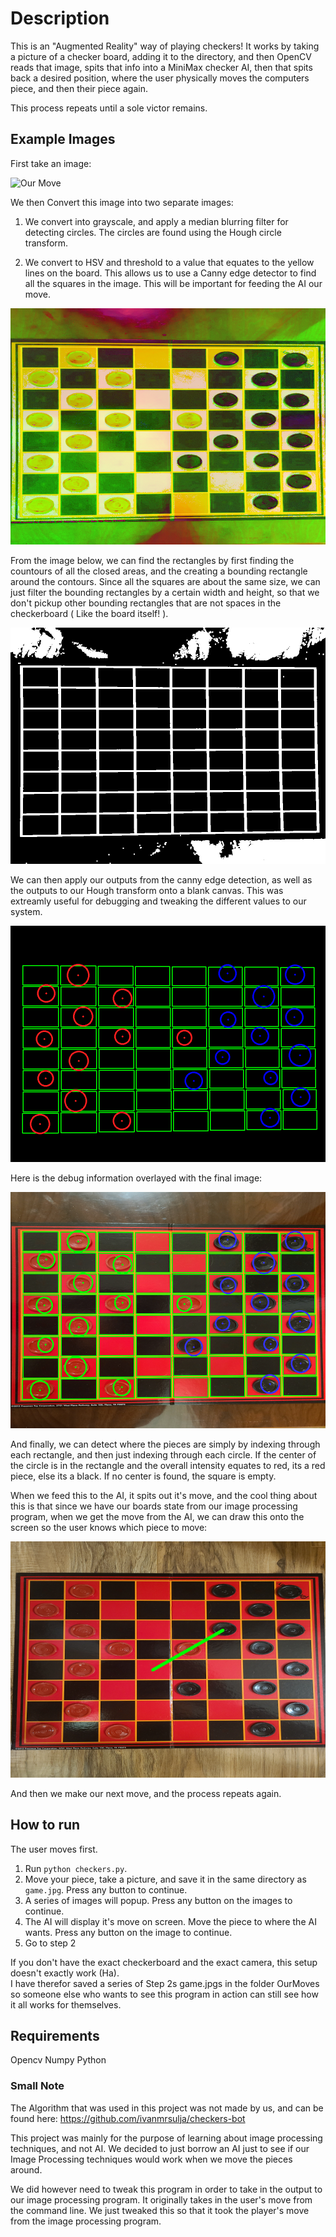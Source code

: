# Description
This is an "Augmented Reality" way of playing checkers! It works by taking a picture of a checker board, adding it to the directory, and then
OpenCV reads that image, spits that info into a MiniMax checker AI, then that spits back a desired position, where the user physically moves
the computers piece, and then their piece again.

This process repeats until a sole victor remains.

## Example Images

First take an image:

![Our Move](./OurMoves/game1.jpg "Our Move" )

We then Convert this image into two separate images:

1. We convert into grayscale, and apply a median
blurring filter for detecting circles. The circles
are found using the Hough circle transform.

2. We convert to HSV and threshold to a value that
equates to the yellow lines on the board. This allows
us to use a Canny edge detector to find all the squares
in the image. This will be important for feeding the AI
our move.

![HSV](./ImageStepOutputs/hsv1.png "HSV")

From the image below, we can find the rectangles by first finding
the countours of all the closed areas, and the creating a bounding
rectangle around the contours. Since all the squares are about the
same size, we can just filter the bounding rectangles by a certain
width and height, so that we don't pickup other bounding rectangles
that are not spaces in the checkerboard ( Like the board itself! ).

![Threshold](./ImageStepOutputs/hsvThresh1.png "HSV Threshold")

We can then apply our outputs from the canny edge detection,
as well as the outputs to our Hough transform onto a blank canvas.
This was extreamly useful for debugging and tweaking the different
values to our system.

![Debug](./ImageStepOutputs/debug1.png "Debug")

Here is the debug information overlayed with the final image:

![Output](./ImageStepOutputs/final1.png "Output")

And finally, we can detect where the pieces are simply by indexing through
each rectangle, and then just indexing through each circle. If the center of the
circle is in the rectangle and the overall intensity equates to red, its a red piece,
else its a black. If no center is found, the square is empty.

When we feed this to the AI, it spits out it's move, and the cool thing about this is that since
we have our boards state from our image processing program, when we get the move from the AI,
we can draw this onto the screen so the user knows which piece to move:

![AI Move](./AIMoves/ai_move2.png "AI Move")

And then we make our next move, and the process repeats again.

## How to run
The user moves first.

1. Run ` python checkers.py `.
2. Move your piece, take a picture, and save it in the same directory as ` game.jpg `. Press any button to continue.
3. A series of images will popup. Press any button on the images to continue.
4. The AI will display it's move on screen. Move the piece to where the AI wants. Press any button on the image to continue.
5. Go to step 2

If you don't have the exact checkerboard and the exact camera, this setup doesn't exactly work (Ha). <br/>
I have therefor saved a series of Step 2s game.jpgs in the folder OurMoves so someone else who wants to see this program
in action can still see how it all works for themselves.

## Requirements
Opencv
Numpy
Python

### Small Note
The Algorithm that was used in this project was not made by us, and can be found here: 
https://github.com/ivanmrsulja/checkers-bot

This project was mainly for the purpose of learning about image processing techniques, and not AI.
We decided to just borrow an AI just to see if our Image Processing techniques would work when we move 
the pieces around.

We did however need to tweak this program in order to take in the output to our image processing
program. It originally takes in the user's move from the command line. We just tweaked this so that
it took the player's move from the image processing program.


